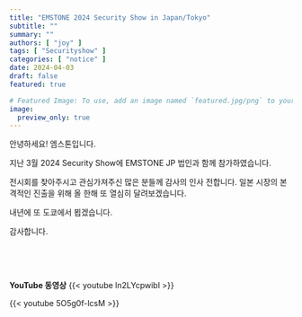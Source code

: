 ```yaml
---
title: "EMSTONE 2024 Security Show in Japan/Tokyo"
subtitle: ""
summary: ""
authors: [ "joy" ]
tags: [ "Securityshow" ]
categories: [ "notice" ]
date: 2024-04-03
draft: false
featured: true

# Featured Image: To use, add an image named `featured.jpg/png` to your page's folder.
image:
  preview_only: true
---
```


안녕하세요! 엠스톤입니다.


지난 3월 2024 Security Show에 EMSTONE JP 법인과 함께 참가하였습니다.


전시회를 찾아주시고 관심가져주신 많은 분들께 감사의 인사 전합니다.
일본 시장의 본격적인 진출을 위해  올 한해 또 열심히 달려보겠습니다.


내년에 또 도쿄에서 뵙겠습니다.

감사합니다.

&nbsp;

&nbsp;

**YouTube 동영상**
{{< youtube ln2LYcpwibI >}}

{{< youtube 5O5g0f-lcsM >}}


